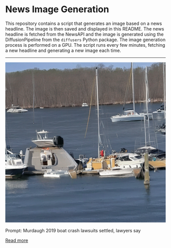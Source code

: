 # News Image Generation
This repository contains a script that generates an image based on a news headline. The image is then saved and displayed in this README.
The news headline is fetched from the NewsAPI and the image is generated using the DiffusionPipeline from the `diffusers` Python package. The image generation process is performed on a GPU.
The script runs every few minutes, fetching a new headline and generating a new image each time.

---

![Generated Image](image.png)

Prompt: Murdaugh 2019 boat crash lawsuits settled, lawyers say

[Read more](https://www.nbcnews.com/news/crime-courts/murdaugh-2019-boat-crash-lawsuits-settled-lawyers-say-rcna94577)